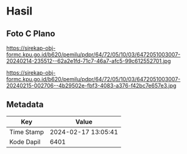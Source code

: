 # Hasil

## Foto C Plano

https://sirekap-obj-formc.kpu.go.id/b620/pemilu/pdpr/64/72/05/10/03/6472051003007-20240214-235512--62a2e1fd-71c7-46a7-afc5-99c612552701.jpg

https://sirekap-obj-formc.kpu.go.id/b620/pemilu/pdpr/64/72/05/10/03/6472051003007-20240215-002706--4b29502e-fbf3-4083-a376-f42bc7e657e3.jpg


## Metadata

| Key        | Value               |
| ---------- | ------------------- |
| Time Stamp | 2024-02-17 13:05:41 |
| Kode Dapil | 6401                |




